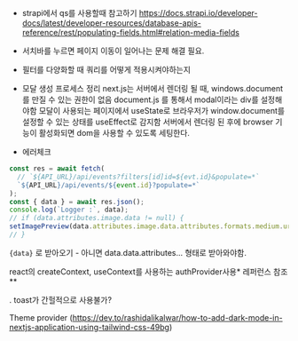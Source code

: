 - strapi에서 qs를 사용할때 참고하기
  https://docs.strapi.io/developer-docs/latest/developer-resources/database-apis-reference/rest/populating-fields.html#relation-media-fields

- 서치바를 누르면 페이지 이동이 일어나는 문제 해결 필요.
- 필터를 다양화할 때 쿼리를 어떻게 적용시켜야하는지

- 모달 생성 프로세스 정리
  next.js는 서버에서 렌더링 될 때, windows.document를 만질 수 있는 권한이 없음
  document.js 를 통해서 modal이라는 div를 설정해야함
  모달이 사용되는 페이지에서 useState로 브라우저가 window.document를 설정할 수 있는 상태를 useEffect로 감지함
  서버에서 렌더링 된 후에 browser 기능이 활성화되면 dom을 사용할 수 있도록 세팅한다.

- 에러체크

```jsx
const res = await fetch(
  // `${API_URL}/api/events?filters[id]id=${evt.id}&populate=*`
  `${API_URL}/api/events/${event.id}?populate=*`
);
const { data } = await res.json();
console.log(`Logger :`, data);
// if (data.attributes.image.data != null) {
setImagePreview(data.attributes.image.data.attributes.formats.medium.url);
// }
```

`{data}` 로 받아오기 - 아니면 data.data.attributes... 형태로 받아와야함.

react의 createContext, useContext를 사용하는 authProvider사용\*
레퍼런스 참조\*\*

. toast가 간헐적으로 사용불가?

Theme provider (https://dev.to/rashidalikalwar/how-to-add-dark-mode-in-nextjs-application-using-tailwind-css-49bg)

